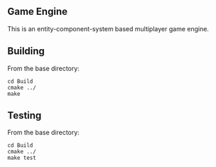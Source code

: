 ## Game Engine

This is an entity-component-system based multiplayer game engine.
  
## Building

From the base directory:
``` shell
cd Build
cmake ../
make
```

## Testing

From the base directory:
``` shell
cd Build
cmake ../
make test
```
